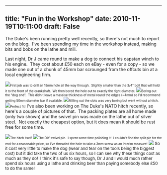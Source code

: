 
---
title: "Fun in the Workshop"
date: 2010-11-19T10:11:00
draft: False
---

<a href="http://2.bp.blogspot.com/_62oTnOHwOSo/TOZLYiMns8I/AAAAAAAACN0/s_omBaVvXAs/s1600/IMG_0945.JPG"></a>The Duke's been running pretty well recently, so there's not much to report on the blog.  I've been spending my time in the workshop instead, making bits and bobs on the lathe and mill.

Last night, Dr J came round to make a dog to connect his capstan winch to his engine.  They cost about £50 each on eBay - even for a copy - so we made one out of a chunk of 45mm bar scrounged from the offcuts bin at a local engineering firm.

<a href="http://4.bp.blogspot.com/_62oTnOHwOSo/TOZIpPgaS1I/AAAAAAAACNQ/RTZTD0mLQP0/s1600/IMG_0927.JPG"><img src="http://4.bp.blogspot.com/_62oTnOHwOSo/TOZIpPgaS1I/AAAAAAAACNQ/RTZTD0mLQP0/s320/IMG_0927.JPG"/></a><span style="font-size: x-small;">First job was to drill an 18mm hole all the way through.  Slightly smaller than the 3/4" bolt that will hold it to the front of the crankshaft.  We then bored the hole out to exactly the right diameter.</span>
<a href="http://4.bp.blogspot.com/_62oTnOHwOSo/TOZIpj3dWjI/AAAAAAAACNU/RkTh-zUAfQw/s1600/IMG_0931.JPG"><img src="http://4.bp.blogspot.com/_62oTnOHwOSo/TOZIpj3dWjI/AAAAAAAACNU/RkTh-zUAfQw/s320/IMG_0931.JPG"/></a><span style="font-size: x-small;">Boring out the "dog end".  This didn't leave a massive thickness of metal round the edges (~4mm) so I'd recommend getting 50mm diameter bar if available.</span>
<a href="http://1.bp.blogspot.com/_62oTnOHwOSo/TOZIqNKZb_I/AAAAAAAACNY/44zhDdKrqwo/s1600/IMG_0937.JPG"><img src="http://1.bp.blogspot.com/_62oTnOHwOSo/TOZIqNKZb_I/AAAAAAAACNY/44zhDdKrqwo/s320/IMG_0937.JPG"/></a><span style="font-size: x-small;">Milling out the slots was very boring but went without a hitch.</span>
<a href="http://2.bp.blogspot.com/_62oTnOHwOSo/TOZLYiMns8I/AAAAAAAACN0/s_omBaVvXAs/s1600/IMG_0945.JPG"><img src="http://2.bp.blogspot.com/_62oTnOHwOSo/TOZLYiMns8I/AAAAAAAACN0/s_omBaVvXAs/s320/IMG_0945.JPG"/></a><span style="font-size: x-small;">Perfect fit!</span>
I've also been working on The Duke's NATO hitch recently, so here's a couple of pictures of that.  The packing plates are all home made (only two shown) and the swivel pin was made on the lathe out of silver steel.  Not exactly the cheapest option, but it does mean it should be rust free for some time.

<a href="http://4.bp.blogspot.com/_62oTnOHwOSo/TOZIq7SsohI/AAAAAAAACNg/pETfJuMh90E/s1600/IMG_0946.JPG"><img src="http://4.bp.blogspot.com/_62oTnOHwOSo/TOZIq7SsohI/AAAAAAAACNg/pETfJuMh90E/s320/IMG_0946.JPG"/></a><span style="font-size: x-small;">The hitch itself</span>
<a href="http://4.bp.blogspot.com/_62oTnOHwOSo/TOZIrdJxhgI/AAAAAAAACNk/XXSpzou_LdE/s1600/IMG_0947.JPG"><img src="http://4.bp.blogspot.com/_62oTnOHwOSo/TOZIrdJxhgI/AAAAAAAACNk/XXSpzou_LdE/s320/IMG_0947.JPG"/></a><span style="font-size: x-small;">The DIY swivel pin.  I spent some time polishing it!  I couldn't find the split pin for the end for a reasonable price, so I've threaded the hole to take a 3mm screw as an interim measure!</span>
<a href="http://4.bp.blogspot.com/_62oTnOHwOSo/TOZIrlEvh4I/AAAAAAAACNo/cY66iRtubu8/s1600/IMG_0948.JPG"><img src="http://4.bp.blogspot.com/_62oTnOHwOSo/TOZIrlEvh4I/AAAAAAAACNo/cY66iRtubu8/s320/IMG_0948.JPG"/></a>
<span style="font-size: small;">So it cost very little to make the dog (wear and tear on the tools being the biggest cost) but it did take the two of us six hours, so I can see why these things cost as much as they do!  I think it's safe to say though, Dr J and I would much rather spend six hours using a lathe and drinking beer than paying somebody else £50 to do the same!</span>
